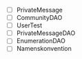   * [ ] PrivateMessage
  * [ ] CommunityDAO
  * [ ] UserTest
  * [ ] PrivateMessageDAO
  * [ ] EnumerationDAO
  * [ ] Namenskonvention